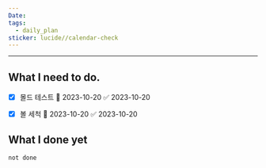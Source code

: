 ```yaml
---
Date: 
tags:
  - daily_plan
sticker: lucide//calendar-check
---
```

---
## What I need to do.

- [x] 몰드 테스트 📅 2023-10-20 ✅ 2023-10-20
- [x] 볼 세척 📅 2023-10-20 ✅ 2023-10-20



## What I done yet
```tasks
not done
```
